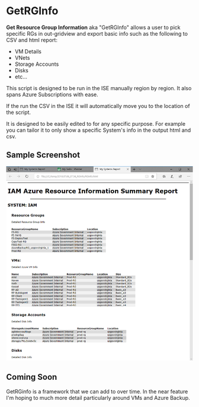 # GetRGInfo

**Get Resource Group Information** aka "GetRGInfo" allows a user to pick specific RGs in out-gridview and export basic info such as the following to CSV and html report:

- VM Details
- VNets
- Storage Accounts
- Disks
- etc...

This script is designed to be run in the ISE manually region by region.  It also spans Azure Subscriptions with ease.

If the run the CSV in the ISE it will automatically move you to the location of the script.

It is designed to be easily edited to for any specific purpose.  For example you can tailor it to only show a specific System's info in the output html and csv.

## Sample Screenshot

![](Media/Report.png)

## Coming Soon

GetRGinfo is a framework that we can add to over time. In the near feature I'm hoping to much more detail particularly around VMs and Azure Backup.
